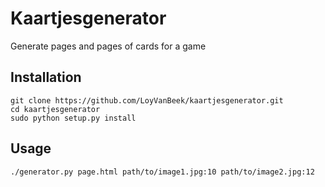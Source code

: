 # Kaartjesgenerator
Generate pages and pages of cards for a game

Installation
------------

    git clone https://github.com/LoyVanBeek/kaartjesgenerator.git
    cd kaartjesgenerator
    sudo python setup.py install

Usage
-----

    ./generator.py page.html path/to/image1.jpg:10 path/to/image2.jpg:12
